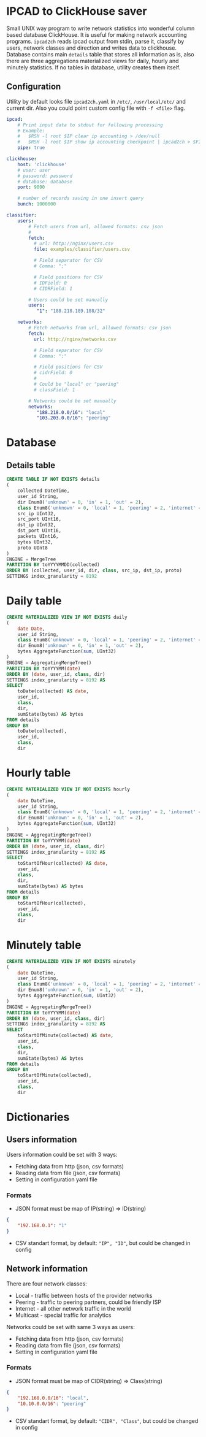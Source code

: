# IPCAD to ClickHouse saver

Small UNIX way program to write network statistics into wonderful column based database ClickHouse.
It is useful for making network accounting programs. `ipcad2ch` reads ipcad output from stdin, parse it, classify by users, network classes and direction and writes data to clickhouse.
Database contains main `details` table that stores all information as is, also there are three aggregations materialized views for daily, hourly and minutely statistics. If no tables in database, utility creates them itself.

## Configuration

Utility by default looks file `ipcad2ch.yaml` in `/etc/`, `/usr/local/etc/` and current dir. Also you could point custom config file with `-f <file>` flag.

```yaml
ipcad:
    # Print input data to stdout for following processing
    # Example:
    #   $RSH -l root $IP clear ip accounting > /dev/null
    #   $RSH -l root $IP show ip accounting checkpoint | ipcad2ch > $FILE 2>/tmp/last_ipcad2ch
    pipe: true

clickhouse:
    host: 'clickhouse'
    # user: user
    # password: password
    # database: database
    port: 9000

    # number of records saving in one insert query
    bunch: 1000000

classifier:
    users:
        # Fetch users from url, allowed formats: csv json
        #
        fetch:
          # url: http://nginx/users.csv
          file: examples/classifier/users.csv

          # Field separator for CSV
          # Comma: ";"

          # Field positions for CSV
          # IDField: 0
          # CIDRField: 1

        # Users could be set manually
        users:
           "1": "188.218.189.188/32"

    networks:
        # Fetch networks from url, allowed formats: csv json
        fetch:
          url: http://nginx/networks.csv

          # Field separator for CSV
          # Comma: ";"

          # Field positions for CSV
          # cidrField: 0
          #
          # Could be "local" or "peering"
          # classField: 1

        # Networks could be set manually
        networks:
           "188.218.0.0/16": "local"
           "103.203.0.0/16": "peering"
```

# Database

## Details table

```sql
CREATE TABLE IF NOT EXISTS details
(
    collected DateTime,
    user_id String,
    dir Enum8('unknown' = 0, 'in' = 1, 'out' = 2),
    class Enum8('unknown' = 0, 'local' = 1, 'peering' = 2, 'internet' = 3, 'multicast' = 4),
    src_ip UInt32,
    src_port UInt16,
    dst_ip UInt32,
    dst_port UInt16,
    packets UInt16,
    bytes UInt32,
    proto UInt8
)
ENGINE = MergeTree
PARTITION BY toYYYYMMDD(collected)
ORDER BY (collected, user_id, dir, class, src_ip, dst_ip, proto)
SETTINGS index_granularity = 8192
```

# Daily table

```sql
CREATE MATERIALIZED VIEW IF NOT EXISTS daily
(
    date Date,
    user_id String,
    class Enum8('unknown' = 0, 'local' = 1, 'peering' = 2, 'internet' = 3, 'multicast' = 4),
    dir Enum8('unknown' = 0, 'in' = 1, 'out' = 2),
    bytes AggregateFunction(sum, UInt32)
)
ENGINE = AggregatingMergeTree()
PARTITION BY toYYYYMM(date)
ORDER BY (date, user_id, class, dir)
SETTINGS index_granularity = 8192 AS
SELECT
    toDate(collected) AS date,
    user_id,
    class,
    dir,
    sumState(bytes) AS bytes
FROM details
GROUP BY
    toDate(collected),
    user_id,
    class,
    dir
```

# Hourly table

```sql
CREATE MATERIALIZED VIEW IF NOT EXISTS hourly
(
    date DateTime,
    user_id String,
    class Enum8('unknown' = 0, 'local' = 1, 'peering' = 2, 'internet' = 3, 'multicast' = 4),
    dir Enum8('unknown' = 0, 'in' = 1, 'out' = 2),
    bytes AggregateFunction(sum, UInt32)
)
ENGINE = AggregatingMergeTree()
PARTITION BY toYYYYMM(date)
ORDER BY (date, user_id, class, dir)
SETTINGS index_granularity = 8192 AS
SELECT
    toStartOfHour(collected) AS date,
    user_id,
    class,
    dir,
    sumState(bytes) AS bytes
FROM details
GROUP BY
    toStartOfHour(collected),
    user_id,
    class,
    dir
```

# Minutely table

```sql
CREATE MATERIALIZED VIEW IF NOT EXISTS minutely
(
    date DateTime,
    user_id String,
    class Enum8('unknown' = 0, 'local' = 1, 'peering' = 2, 'internet' = 3, 'multicast' = 4),
    dir Enum8('unknown' = 0, 'in' = 1, 'out' = 2),
    bytes AggregateFunction(sum, UInt32)
)
ENGINE = AggregatingMergeTree()
PARTITION BY toYYYYMM(date)
ORDER BY (date, user_id, class, dir)
SETTINGS index_granularity = 8192 AS
SELECT
    toStartOfMinute(collected) AS date,
    user_id,
    class,
    dir,
    sumState(bytes) AS bytes
FROM details
GROUP BY
    toStartOfMinute(collected),
    user_id,
    class,
    dir
```

# Dictionaries

## Users information

Users information could be set with 3 ways:

* Fetching data from http (json, csv formats)
* Reading data from file (json, csv formats)
* Setting in configuration yaml file

### Formats

* JSON format must be map of IP(string) => ID(string)
```json
{
    "192.168.0.1": "1"
}
```

* CSV standart format, by default: `"IP", "ID"`, but could be changed in config

## Network information

There are four network classes:

* Local - traffic between hosts of the provider networks
* Peering - traffic to peering partners, could be friendly ISP
* Internet - all other network traffic in the world
* Multicast - special traffic for analytics

Networks could be set with same 3 ways as users:

* Fetching data from http (json, csv formats)
* Reading data from file (json, csv formats)
* Setting in configuration yaml file

### Formats
* JSON format must be map of CIDR(string) => Class(string)
```json
{
    "192.168.0.0/16": "local",
    "10.10.0.0/16": "peering"
}
```

* CSV standart format, by default: `"CIDR", "Class"`, but could be changed in config
